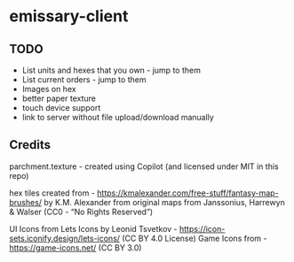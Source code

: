 # emissary-client

## TODO

- List units and hexes that you own - jump to them
- List current orders - jump to them
- Images on hex
- better paper texture
- touch device support
- link to server without file upload/download manually

## Credits
parchment.texture - created using Copilot (and licensed under MIT in this repo)

hex tiles created from - https://kmalexander.com/free-stuff/fantasy-map-brushes/ by K.M. Alexander from original maps from Janssonius, Harrewyn & Walser (CC0 - “No Rights Reserved”)

UI Icons from Lets Icons by Leonid Tsvetkov - https://icon-sets.iconify.design/lets-icons/ (CC BY 4.0 License)
Game Icons from - https://game-icons.net/ (CC BY 3.0)
